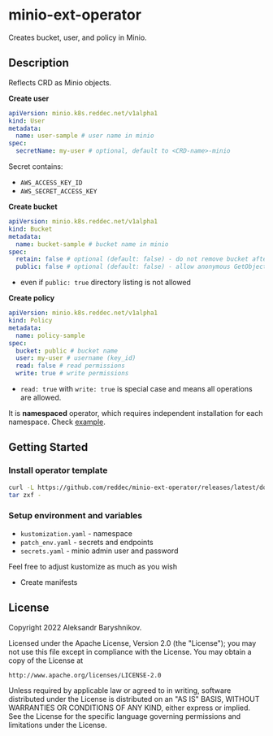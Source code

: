 # minio-ext-operator

Creates bucket, user, and policy in Minio.

## Description

Reflects CRD as Minio objects.

**Create user**

```yaml
apiVersion: minio.k8s.reddec.net/v1alpha1
kind: User
metadata:
  name: user-sample # user name in minio
spec:
  secretName: my-user # optional, default to <CRD-name>-minio
```

Secret contains:

- `AWS_ACCESS_KEY_ID`
- `AWS_SECRET_ACCESS_KEY`


**Create bucket**

```yaml
apiVersion: minio.k8s.reddec.net/v1alpha1
kind: Bucket
metadata:
  name: bucket-sample # bucket name in minio
spec:
  retain: false # optional (default: false) - do not remove bucket after CRD removal
  public: false # optional (default: false) - allow anonymous GetObject (download only)
```

- even if `public: true` directory listing is not allowed

**Create policy**

```yaml
apiVersion: minio.k8s.reddec.net/v1alpha1
kind: Policy
metadata:
  name: policy-sample
spec:
  bucket: public # bucket name
  user: my-user # username (key_id)
  read: false # read permissions
  write: true # write permissions
```

- `read: true` with `write: true` is special case and means all operations are allowed.

It is **namespaced** operator, which requires independent installation for each namespace. Check [example](example).

## Getting Started

### Install operator template

```bash
curl -L https://github.com/reddec/minio-ext-operator/releases/latest/download/minio-ext-operator.tar.gz | \
tar zxf -
```

### Setup environment and variables

- `kustomization.yaml` - namespace
- `patch_env.yaml` - secrets and endpoints
- `secrets.yaml` - minio admin user and password

Feel free to adjust kustomize as much as you wish

* Create manifests

## License

Copyright 2022 Aleksandr Baryshnikov.

Licensed under the Apache License, Version 2.0 (the "License");
you may not use this file except in compliance with the License.
You may obtain a copy of the License at

    http://www.apache.org/licenses/LICENSE-2.0

Unless required by applicable law or agreed to in writing, software
distributed under the License is distributed on an "AS IS" BASIS,
WITHOUT WARRANTIES OR CONDITIONS OF ANY KIND, either express or implied.
See the License for the specific language governing permissions and
limitations under the License.

